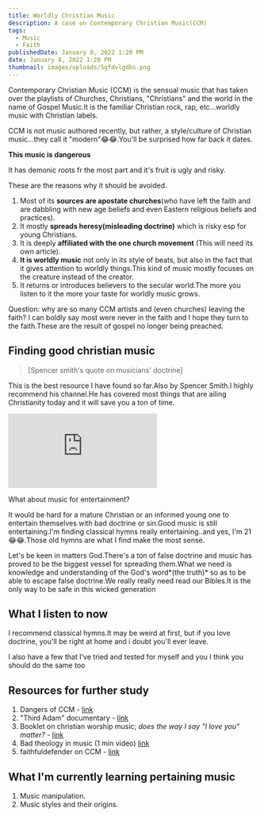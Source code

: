 ```yaml
---
title: Worldly Christian Music
description: A case on Contemporary Christian Music(CCM)
tags:
  - Music
  - Faith
publishedDate: January 8, 2022 1:20 PM
date: January 8, 2022 1:20 PM
thumbnail: images/uploads/5gfdvlgdbs.png
---
```

Contemporary Christian Music (CCM) is the sensual music that has taken over the playlists of Churches, Christians, "Christians" and the world in the name of Gospel Music.It is the familiar Christian rock, rap, etc...worldly music with Christian labels.

CCM  is not music authored recently, but rather, a style/culture of Christian music...they call it "modern"😂😂.You'll be surprised how far back it dates.

**This music is dangerous**

It has demonic roots fr the most part and it's fruit is ugly and risky.

These are the reasons why it should be avoided.

1. Most of its **sources are apostate churches**(who have left the faith and are dabbling with new age beliefs and even Eastern religious beliefs and practices).
2. It mostly **spreads heresy(misleading doctrine)** which is risky esp for young Christians.
3. It is deeply **affiliated with the one church movement** (This will need its own article).
4. **It is worldly music** not only in its style of beats, but also in the fact that it gives attention to worldly things.This kind of music mostly focuses on the creature instead of the creator.
5. It returns or introduces believers to the secular world.The more you listen to it the more your taste for worldly music grows.

Question: why are so many CCM artists and (even churches) leaving the faith? I can boldly say most were never in the faith and I hope they turn to the faith.These are the result of gospel no longer being preached.

## Finding good christian music

> \[Spencer smith's quote on musicians' doctrine]

This is the best resource I have found so far.Also by Spencer Smith.I highly recommend his channel.He has covered most things that are ailing Christianity today and it will save you a ton of time.

<iframe width="auto" height="auto" src="https://www.youtube.com/embed/PBoXLDGfbEA" title="YouTube video player" frameborder="0" allow="accelerometer; autoplay; clipboard-write; encrypted-media; gyroscope; picture-in-picture" allowfullscreen></iframe>

What about music for entertainment? 

It would be hard for a mature Christian or an informed young one to entertain themselves with bad doctrine or sin.Good music is still entertaining.I'm finding classical hymns really entertaining..and yes, I'm 21😂😂.Those old hymns are what I find make the most sense.

Let's be keen in matters God.There's a ton of false doctrine and music has proved to be the biggest vessel for spreading them.What we need is knowledge and understanding of the God's word*(the truth)* so as to be able to escape false doctrine.We really really need read our Bibles.It is the only way to be safe in this wicked generation

## What I listen to now

I recommend classical hymns.It may be weird at first, but if you love doctrine, you'll be right at home and i doubt you'll ever leave.

I also have a few that I've tried and tested for myself and you I think you should do the same too

## Resources for further study

1. Dangers of CCM - [link](https://www.youtube.com/playlist?list=PLfiFUjkQFWzd8Nv3dSsezYviSvEHb1r2e)
2. "Third Adam" documentary - [link](https://www.youtube.com/watch?v=pc7C0ZxDWUA&list=PLYltRndgBlAu-bP_2dLU24Ag-3SkrBHTe&index=4)
3. Booklet on christian worship music; *does the way I say "I love you" matter?* - [link](http://www.e-hope4all.info/media-eng/MusicAndWorshipWeb.pdf)
4. Bad theology in music (1 min video) [link](https://youtu.be/VAw_TQx-7rM)
5. faithfuldefender on CCM - [link](https://www.youtube.com/watch?v=BYX3N50Pj7w)

## **What I'm currently learning pertaining music**

1. Music manipulation.
2. Music styles and their origins.